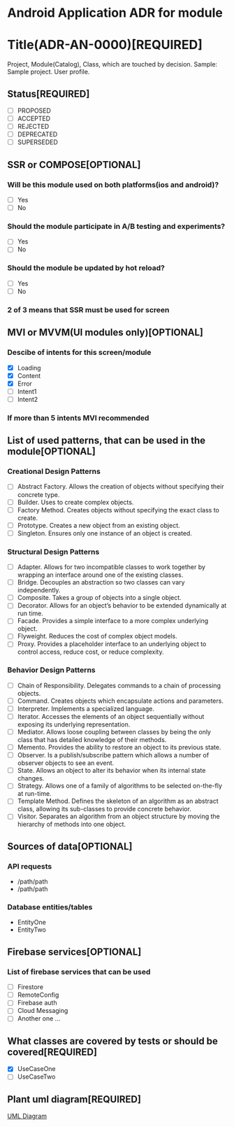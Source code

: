 # Android Application ADR for module

# Title(ADR-AN-0000)[REQUIRED]
Project, Module(Catalog), Class, which are touched by decision. 
Sample: Sample project. User profile.

## Status[REQUIRED]
- [ ] PROPOSED
- [ ] ACCEPTED
- [ ] REJECTED
- [ ] DEPRECATED
- [ ] SUPERSEDED

## SSR or COMPOSE[OPTIONAL]
### Will be this module used on both platforms(ios and android)?
- [ ] Yes
- [ ] No 
### Should the module participate in A/B testing and experiments?
- [ ] Yes
- [ ] No 
### Should the module be updated by hot reload?
- [ ] Yes
- [ ] No
### 2 of 3 means that SSR must be used for screen

## MVI or MVVM(UI modules only)[OPTIONAL]
### Descibe of intents for this screen/module
- [x] Loading
- [x] Content
- [x] Error
- [ ] Intent1
- [ ] Intent2
### If more than 5 intents MVI recommended

## List of used patterns, that can be used in the module[OPTIONAL]
### Creational Design Patterns
- [ ] Abstract Factory. Allows the creation of objects without specifying their concrete type. 
- [ ] Builder. Uses to create complex objects.
- [ ] Factory Method. Creates objects without specifying the exact class to create.
- [ ] Prototype. Creates a new object from an existing object.
- [ ] Singleton. Ensures only one instance of an object is created.
### Structural Design Patterns
- [ ] Adapter. Allows for two incompatible classes to work together by wrapping an interface around one of the existing classes.
- [ ] Bridge. Decouples an abstraction so two classes can vary independently.
- [ ] Composite. Takes a group of objects into a single object.
- [ ] Decorator. Allows for an object’s behavior to be extended dynamically at run time.
- [ ] Facade. Provides a simple interface to a more complex underlying object.
- [ ] Flyweight. Reduces the cost of complex object models.
- [ ] Proxy. Provides a placeholder interface to an underlying object to control access, reduce cost, or reduce complexity.
### Behavior Design Patterns
- [ ] Chain of Responsibility. Delegates commands to a chain of processing objects.
- [ ] Command. Creates objects which encapsulate actions and parameters.
- [ ] Interpreter. Implements a specialized language.
- [ ] Iterator. Accesses the elements of an object sequentially without exposing its underlying representation.
- [ ] Mediator. Allows loose coupling between classes by being the only class that has detailed knowledge of their methods.
- [ ] Memento. Provides the ability to restore an object to its previous state.
- [ ] Observer. Is a publish/subscribe pattern which allows a number of observer objects to see an event.
- [ ] State. Allows an object to alter its behavior when its internal state changes.
- [ ] Strategy. Allows one of a family of algorithms to be selected on-the-fly at run-time.
- [ ] Template Method. Defines the skeleton of an algorithm as an abstract class, allowing its sub-classes to provide concrete behavior.
- [ ] Visitor. Separates an algorithm from an object structure by moving the hierarchy of methods into one object.

## Sources of data[OPTIONAL]
### API requests
* /path/path 
* /path/path
### Database entities/tables
* EntityOne
* EntityTwo

## Firebase services[OPTIONAL]
### List of firebase services that can be used
- [ ] Firestore
- [ ] RemoteConfig
- [ ] Firebase auth
- [ ] Cloud Messaging
- [ ] Another one ...

## What classes are covered by tests or should be covered[REQUIRED]
- [x] UseCaseOne
- [ ] UseCaseTwo

## Plant uml diagram[REQUIRED]
[UML Diagram](plant_uml_sample.puml)